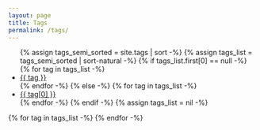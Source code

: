 ```yaml
---
layout: page
title: Tags
permalink: /tags/
---
```

<script language="javascript"> 
function toggle(id) {
    var ele = document.getElementById(id);
    var tag = document.getElementById(id + '-tag');
    if(ele.style.display == "block") {
          ele.style.display = "none";
          tag.style.filter = "invert(0%)";
    } else {
      ele.style.display = "block";
      tag.style.filter = "invert(100%)";
      window.location.hash = id;
    }
} 
</script>
<ul class="tag-cloud">
{% assign tags_semi_sorted = site.tags | sort -%}
{% assign tags_list = tags_semi_sorted | sort-natural -%}
{% if tags_list.first[0] == null -%}
{% for tag in tags_list -%}
<li id="{{ tag }}-tag" style="font-size: {{ tag | last | size | times: 100 | divided_by: tags_list.size | plus: 70 }}%">
<a href="javascript:toggle('{{ tag }}');">{{ tag }}</a>
</li>
{% endfor -%}
{% else -%}
{% for tag in tags_list -%}
<li id="{{ tag[0] }}-tag" style="font-size: {{ tag | last | size | times: 100 | divided_by: tags_list.size | plus: 70 }}%">
<a href="javascript:toggle('{{ tag[0] }}');">{{ tag[0] }}</a>
</li>
{% endfor -%}
{% endif -%}
{% assign tags_list = nil -%}
</ul>
{% for tag in tags_list -%}
<div id="{{ tag[0] }}" style="display: none">
<h2 class='tag-header' id="{{ tag[0] }}">{{ tag[0] }}</h2>
<ul>
{% assign pages_list = tag[1] -%}
{% for post in pages_list -%}
{% if post.title != null -%}
{% if group == null or group == post.group -%}
{% if page.url == post.url -%}
<li class="active">
<a href="{{ site.baseurl }}{{ post.url }}" class="active">{{ post.title }}</a>
</li>
{% else -%}
<li>
{% include post/link.html title = "" link = post.link -%}
{% include post/project.html title = "" project = post.project -%}
<a href="{{ site.baseurl }}{{ post.url }}">{{ post.title }}</a>
</li>
{% endif -%}
{% endif -%}
{% endif -%}
{% endfor -%}
{% assign pages_list = nil -%}
{% assign group = nil -%}
</ul>
</div>
{% endfor -%}